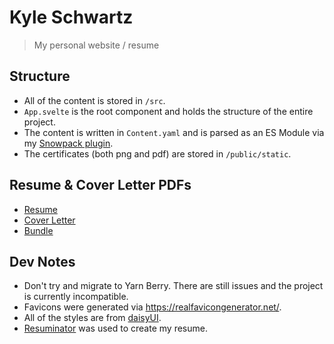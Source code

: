 # Kyle Schwartz

> My personal website / resume

## Structure

-   All of the content is stored in `/src`.
-   `App.svelte` is the root component and holds the structure of the entire project.
-   The content is written in `Content.yaml` and is parsed as an ES Module via my [Snowpack plugin](https://github.com/ksmarty/snowpack-plugin-yaml).
-   The certificates (both png and pdf) are stored in `/public/static`.

## Resume & Cover Letter PDFs

-   [Resume](public/static/resume.pdf)
-   [Cover Letter](public/static/cover-letter.pdf)
-   [Bundle](public/static/bundle.pdf)

## Dev Notes

-   Don't try and migrate to Yarn Berry. There are still issues and the project is currently incompatible.
-   Favicons were generated via https://realfavicongenerator.net/.
-   All of the styles are from [daisyUI](https://daisyui.com).
-   [Resuminator](https://www.resuminator.in) was used to create my resume.
